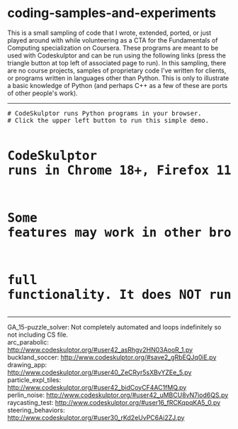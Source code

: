 # coding-samples-and-experiments

This is a small sampling of code that I wrote, extended, ported, or just played around with while volunteering as a CTA for the Fundamentals of Computing specialization on Coursera. These programs are meant to be used with Codeskulptor and can be run using the following links (press the triangle button at top left of associated page to run). In this sampling, there are no course projects, samples of proprietary code I've written for clients, or programs written in languages other than Python. This is only to illustrate a basic knowledge of Python (and perhaps C++ as a few of these are ports of other people's work).

<hr>
<pre># CodeSkulptor runs Python programs in your browser.
# Click the upper left button to run this simple demo.

# CodeSkulptor runs in Chrome 18+, Firefox 11+, and Safari 6+.
# Some features may work in other browsers, but do not expect
# full functionality.  It does NOT run in Internet Explorer.</pre>
<hr>

GA_15-puzzle_solver: Not completely automated and loops indefinitely so not including CS file. <br>
arc_parabolic: http://www.codeskulptor.org/#user42_asRhgv2HN03AooR_1.py <br>
buckland_soccer: http://www.codeskulptor.org/#save2_gRbEQJq0iE.py <br>
drawing_app: http://www.codeskulptor.org/#user40_ZeCRyr5sXBvYZEe_5.py <br>
particle_expl_tiles: http://www.codeskulptor.org/#user42_bidCoyCF4AC1fMQ.py <br>
perlin_noise: http://www.codeskulptor.org/#user42_uMBCU8vN7iod6QS.py <br>
raycasting_test: http://www.codeskulptor.org/#user16_fRCKqpqKA5_0.py <br>
steering_behaviors: http://www.codeskulptor.org/#user30_rKd2eUvPC6Ai2ZJ.py
